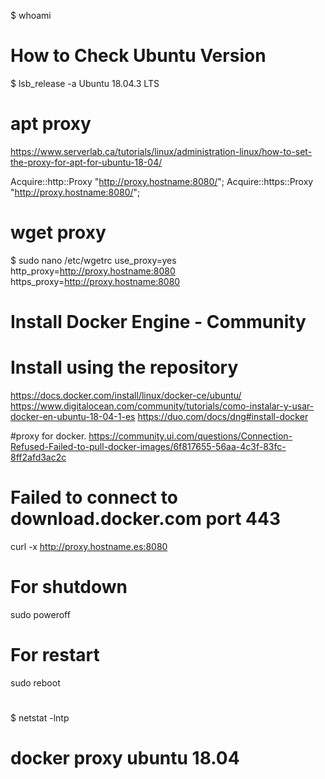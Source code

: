 $ whoami

# How to Check Ubuntu Version
$ lsb_release -a
Ubuntu 18.04.3 LTS

# apt proxy
https://www.serverlab.ca/tutorials/linux/administration-linux/how-to-set-the-proxy-for-apt-for-ubuntu-18-04/

Acquire::http::Proxy "http://proxy.hostname:8080/";
Acquire::https::Proxy "http://proxy.hostname:8080/";

# wget proxy
$ sudo nano /etc/wgetrc
use_proxy=yes
http_proxy=http://proxy.hostname:8080
https_proxy=http://proxy.hostname:8080


# Install Docker Engine - Community
# Install using the repository
https://docs.docker.com/install/linux/docker-ce/ubuntu/
https://www.digitalocean.com/community/tutorials/como-instalar-y-usar-docker-en-ubuntu-18-04-1-es
https://duo.com/docs/dng#install-docker

#proxy for docker.
https://community.ui.com/questions/Connection-Refused-Failed-to-pull-docker-images/6f817655-56aa-4c3f-83fc-8ff2afd3ac2c

# Failed to connect to download.docker.com port 443
curl -x http://proxy.hostname.es:8080


# For shutdown
sudo poweroff

# For restart
sudo reboot

#
$ netstat -lntp

# docker proxy ubuntu 18.04
